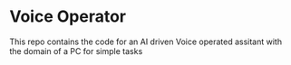 # Voice Operator
This repo contains the code for an AI driven Voice operated assitant with the domain of a PC for simple tasks
